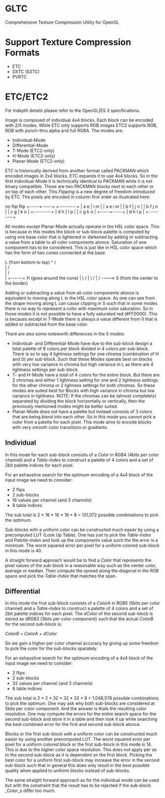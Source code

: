 GLTC
====

Comprehensive Texture Compression Utility for OpenGL


Support Texture Compression Formats
===================================

* ETC
* DXTC (S3TC)
* PVRTC



ETC/ETC2
========

For indepth details please refer to the OpenGL|ES 3 specifications.

Image is composed of individual 4x4 blocks. Each block can be encoded with 2/5 modes. While ETC only supports RGB images
ETC2 supports RGB, RGB with punch-thru alpha and full RGBA. The modes are:

  * Individual-Mode
  * Differential-Mode
  * T-Mode      (ETC2-only)
  * H-Mode      (ETC2-only)
  * Planar-Mode (ETC2-only)

ETC is historically derived from another format called PACKMAN which encoded images in 2x4 blocks. ETC expands it to use
4x4 blocks. So in the first Individual-Mode it is technically identical to PACKMAN while it is not binary compatible.
Those are two PACKMAN blocks next to each other or on top of each other. This _Flipping_ is a new degree of freedom
introduced by ETC. The pixels are encoded in column first order as illustrated here:

 no flip         flip
+-----+-----+   +---------+
| a e | i m |   | a e i m |
| b f | j n |   | b f j n |
| c g | k o |   +---------+
| d h | l p |   | c g k o |
+-----+-----+   | d h l p |
                +---------+

All modes except Planar-Mode actually operate in the HSL color space. This is because in this modes the block or
sub-block palette is computed by using one base color that is lightened or darkened by adding or subtracting a value
from a table to all color components atonce. Saturation of one component has to be considered. This is just like in HSL
color space which has the form of two cones connected at the base.

L (from bottom to top)
^    /\
|   /  \
|  /    \
| +------+ H (goes around the cone)
|  \    /
|   \  /
|    \/
      ----> S (from the center to the border)

Adding or subtracting a value from all color components atonce is equivalent to moving along L in the HSL color space.
As one can see from the shape moving along L can cause clipping in S such that in some modes there is no way to
represent a color with maximum color saturation. So in those modes it is not possible to have a fully saturated red
(#FF0000). This is becaues except in T-Mode there is always a value different from 0 that is added or subtracted from
the base color.

There are also some noteworth differences in the 5 modes:

  * Individual- and Differential-Mode have due to the sub-block design a total palette of 8 colors per block divided
    in 4 colors per sub-block. There is so to say 4 lightness settings for one chroma (combination of H and S) per
    sub-block. Such that these Modes operate best on blocks with very low variance in chroma but high variance in L as
    there are 4 lightness settings per sub-block.
  * T- and H-Mode have a total of 4 colors for the entire block. But there are 2 chromas and either 1 lightness setting
    for one and 2 lightness settings for the other chroma or 2 lighness settings for both chromas. So these modes are
    suited best for Blocks with high variance in chroma but low variance in lightness.
    NOTE:
    If the chromas can be (almost completely) separated by dividing the block horizontally or vertically, then the
    previously mentioned modes might be better suited.
  * Planar-Mode does not have a palette but instead consists of 3 colors that are being blend into each other. So in
    this mode you cannot pick a color from a palette for each pixel. This mode aims to encode blocks with very smooth
    color transitions or gradients.



Individual
----------
In this mode for each sub-block consists of a _Color_ in RGB4 (4bits per color channel) and a _Table-Index_ to construct
a palette of 4 colors and a set of 2bit palette indices for each pixel.

For an exhaustive search for the optimum encoding of a 4x4 block of the input image we need to consider:

  * 2  flips
  * 2  sub-blocks
  * 16 values per channel (and 3 channels)
  * 8  table indices

The sub total is 2 * 16 * 16 * 16 * 8 = 131,072 possible combinations to pick the optimum.

Sub-blocks with a uniform color can be constructed much easier by using a precomputed LUT (Look Up Table).
One has just to pick the _Table-Index_ and _Palette-Index_ and look up the components value such the the error is a
minimum. The worst squared error per pixel for a uniform colored sub-block in this mode is 40.

A straight forward approach would be to find a _Color_ that represents the pixel values of the sub-block in a reasonable
way such as the center color, average or median. Then compute the spread along the diagonal in the RGB space and pick
the _Table-Index_ that matches the span.



Differential
------------
In this mode the first sub-block consists of a _ColorA_ in RGB5 (5bits per color channel) and a _Table-Index_ to
construct a palette of 4 colors and a set of 2bit palette indices for each pixel. The _dColor_ of the second sub-block
is stored as dRGB3 (3bits per color component) such that the actual _ColorB_ for the second sub-block is:

  _ColorB_ = _ColorA_ + _dColor_

So we gain a higher per color channel accuracy by giving up some freedom to pick the color for the sub-blocks sparately.

For an exhaustive search for the optimum encoding of a 4x4 block of the input image we need to consider:

  * 2  flips
  * 2  sub-blocks
  * 32 values per channel (and 3 channels)
  * 8  table indices

The sub total is 2 * 2 * 32 * 32 * 32 * 8 = 1,048,576 possible combinations to pick the optimum. One may ask why both
sub-blocks are considered at 5bits per color component. And the answer is thats the resulting color resolution. One may
compute the errors for the entire search space for the second sub-block and store it in a table and then look it up
while searching the best combined error for the first and second sub-block atonce.

Blocks or the first sub-block with a uniform color can be constructed much easier by using another precomputed LUT.
The worst squared error per pixel for a uniform colored block or the first sub-block in this mode is 14. This is due to
the higher color space resolution. This does not apply per se to the second sub-block as it is dependent on the first
block. Picking the best color for a uniform first sub-block may increase the error in the second sub-block such that
in general this does only result in the best possible quality when applied to uniform blocks instead of sub-blocks.

The same straight forward approach as for the individual mode can be used but with the constraint that the result has to
be rejected if the sub-block _Color_s differ too much.


